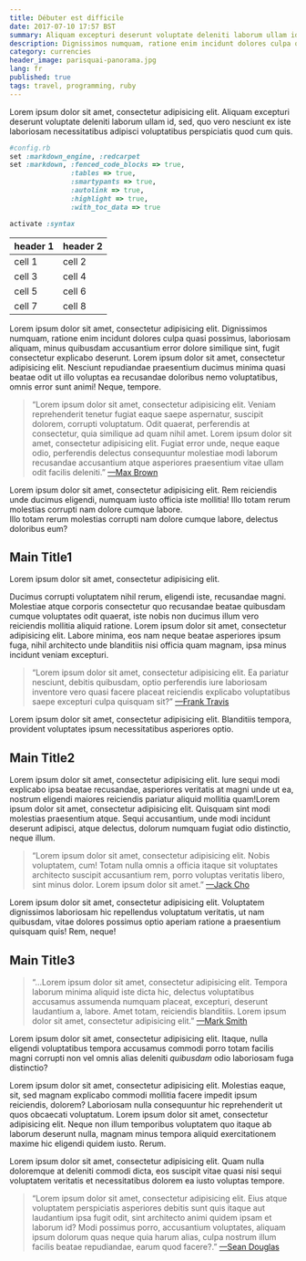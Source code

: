 ```yaml
---
title: Débuter est difficile
date: 2017-07-10 17:57 BST
summary: Aliquam excepturi deserunt voluptate deleniti laborum ullam id, sed, quo vero nesciunt ex iste.
description: Dignissimos numquam, ratione enim incidunt dolores culpa quasi possimus, laboriosam aliquam.
category: currencies
header_image: parisquai-panorama.jpg
lang: fr
published: true
tags: travel, programming, ruby
---
```


Lorem ipsum dolor sit amet, consectetur adipisicing elit. Aliquam excepturi deserunt voluptate deleniti laborum ullam id, sed, quo vero nesciunt ex iste laboriosam necessitatibus adipisci voluptatibus perspiciatis quod cum quis. 

```ruby
#config.rb
set :markdown_engine, :redcarpet
set :markdown, :fenced_code_blocks => true,
               :tables => true,
               :smartypants => true,
               :autolink => true,
               :highlight => true,
               :with_toc_data => true

activate :syntax
```

| header 1 | header 2 |
| -------- | -------- |
| cell 1   | cell 2   |
| cell 3   | cell 4   |
| cell 5   | cell 6   |
| cell 7   | cell 8   |


Lorem ipsum dolor sit amet, consectetur adipisicing elit. Dignissimos numquam, ratione enim incidunt dolores culpa quasi possimus, laboriosam aliquam, minus quibusdam accusantium error dolore similique sint, fugit consectetur explicabo deserunt. Lorem ipsum dolor sit amet, consectetur adipisicing elit. Nesciunt repudiandae praesentium ducimus minima quasi beatae odit ut illo voluptas ea recusandae doloribus nemo voluptatibus, omnis error sunt animi! Neque, tempore.

> “Lorem ipsum dolor sit amet, consectetur adipisicing elit. Veniam reprehenderit tenetur fugiat eaque saepe aspernatur, suscipit dolorem, corrupti voluptatum. Odit quaerat, perferendis at consectetur, quia similique ad quam nihil amet. Lorem ipsum dolor sit amet, consectetur adipisicing elit. Fugiat error unde, neque eaque odio, perferendis delectus consequuntur molestiae modi laborum recusandae accusantium atque asperiores praesentium vitae ullam odit facilis deleniti.” [—Max Brown](http://nicolasdotto.com/blog/starting-is-hard)
 
Lorem ipsum dolor sit amet, consectetur adipisicing elit. Rem reiciendis unde ducimus eligendi, numquam iusto officia iste mollitia! Illo totam rerum molestias corrupti nam dolore cumque labore.<br>
Illo totam rerum molestias corrupti nam dolore cumque labore, delectus doloribus eum?

## Main Title1

Lorem ipsum dolor sit amet, consectetur adipisicing elit.  

Ducimus corrupti voluptatem nihil rerum, eligendi iste, recusandae magni.
Molestiae atque corporis consectetur quo recusandae beatae quibusdam cumque voluptates odit quaerat, iste nobis non ducimus illum vero reiciendis mollitia aliquid ratione. Lorem ipsum dolor sit amet, consectetur adipisicing elit. Labore minima, eos nam neque beatae asperiores ipsum fuga, nihil architecto unde blanditiis nisi officia quam magnam, ipsa minus incidunt veniam excepturi.

> “Lorem ipsum dolor sit amet, consectetur adipisicing elit. Ea pariatur nesciunt, debitis quibusdam, optio perferendis iure laboriosam inventore vero quasi facere placeat reiciendis explicabo voluptatibus saepe excepturi culpa quisquam sit?” [—Frank Travis](https://nicolasdotto.com/blog/start)

Lorem ipsum dolor sit amet, consectetur adipisicing elit. Blanditiis tempora, provident voluptates ipsum necessitatibus asperiores optio. 

## Main Title2

Lorem ipsum dolor sit amet, consectetur adipisicing elit. Iure sequi modi explicabo ipsa beatae recusandae, asperiores veritatis at magni unde ut ea, nostrum eligendi maiores reiciendis pariatur aliquid mollitia quam!Lorem ipsum dolor sit amet, consectetur adipisicing elit. Quisquam sint modi molestias praesentium atque. Sequi accusantium, unde modi incidunt deserunt adipisci, atque delectus, dolorum numquam fugiat odio distinctio, neque illum. 

> “Lorem ipsum dolor sit amet, consectetur adipisicing elit. Nobis voluptatem, cum! Totam nulla omnis a officia itaque sit voluptates architecto suscipit accusantium rem, porro voluptas veritatis libero, sint minus dolor. Lorem ipsum dolor sit amet.” [—Jack Cho](https://nicolasdotto.com/start-is-hard/)
 
Lorem ipsum dolor sit amet, consectetur adipisicing elit. Voluptatem dignissimos laboriosam hic repellendus voluptatum veritatis, ut nam quibusdam, vitae dolores possimus optio aperiam ratione a praesentium quisquam quis! Rem, neque! 

## Main Title3

> “…Lorem ipsum dolor sit amet, consectetur adipisicing elit. Tempora laborum minima aliquid iste dicta hic, delectus voluptatibus accusamus assumenda numquam placeat, excepturi, deserunt laudantium a, labore. Amet totam, reiciendis blanditiis. Lorem ipsum dolor sit amet, consectetur adipisicing elit.” [—Mark Smith](https://nicolasdotto.com/starting-is-hard/)

Lorem ipsum dolor sit amet, consectetur adipisicing elit. Itaque, nulla eligendi voluptatibus tempora accusamus commodi porro totam facilis magni corrupti non vel omnis alias deleniti *quibusdam* odio laboriosam fuga distinctio?

Lorem ipsum dolor sit amet, consectetur adipisicing elit. Molestias eaque, sit, sed magnam explicabo commodi mollitia facere impedit ipsum reiciendis, dolorem? Laboriosam nulla consequuntur hic reprehenderit ut quos obcaecati voluptatum. Lorem ipsum dolor sit amet, consectetur adipisicing elit. Neque non illum temporibus voluptatem quo itaque ab laborum deserunt nulla, magnam minus tempora aliquid exercitationem maxime hic eligendi quidem iusto. Rerum.

Lorem ipsum dolor sit amet, consectetur adipisicing elit. Quam nulla doloremque at deleniti commodi dicta, eos suscipit vitae quasi nisi sequi voluptatem veritatis et necessitatibus dolorem ea iusto voluptas tempore.

> “Lorem ipsum dolor sit amet, consectetur adipisicing elit. Eius atque voluptatem perspiciatis asperiores debitis sunt quis itaque aut laudantium ipsa fugit odit, sint architecto animi quidem ipsam et laborum id? Modi possimus porro, accusantium voluptates, aliquam ipsum dolorum quas neque quia harum alias, culpa nostrum illum facilis beatae repudiandae, earum quod facere?.” [—Sean Douglas](https://nicolasdotto.com/starting-is-hard/)

